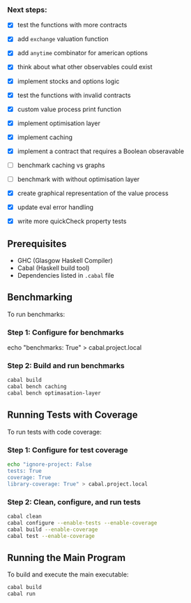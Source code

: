 
### Next steps:
- [x] test the functions with more contracts 
- [x] add `exchange` valuation function
- [x] add `anytime` combinator for american options
- [x] think about what other observables could exist
- [x] implement stocks and options logic 
- [x] test the functions with invalid contracts 
- [x] custom value process print function
- [x] implement optimisation layer
- [x] implement caching
- [x] implement a contract that requires a Boolean obseravable
- [ ] benchmark caching vs graphs
- [ ] benchmark with without optimisation layer
- [x] create graphical representation of the value process
- [x] update eval error handling
- [x] write more quickCheck property tests 


## Prerequisites
- GHC (Glasgow Haskell Compiler)
- Cabal (Haskell build tool)
- Dependencies listed in `.cabal` file

## Benchmarking
To run benchmarks:

### Step 1: Configure for benchmarks
echo "benchmarks: True" > cabal.project.local

### Step 2: Build and run benchmarks
```bash
cabal build
cabal bench caching
cabal bench optimasation-layer
```

## Running Tests with Coverage
To run tests with code coverage:

### Step 1: Configure for test coverage
```bash
echo "ignore-project: False
tests: True
coverage: True
library-coverage: True" > cabal.project.local
```

### Step 2: Clean, configure, and run tests
```bash
cabal clean
cabal configure --enable-tests --enable-coverage
cabal build --enable-coverage
cabal test --enable-coverage
```
<!-- **Note:** Coverage reports will be generated in `dist-newstyle/hpc/` (use `hpc report` to view). -->

## Running the Main Program
To build and execute the main executable:
```bash
cabal build
cabal run
```